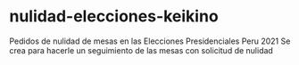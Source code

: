 # nulidad-elecciones-keikino
Pedidos de nulidad de mesas en las Elecciones Presidenciales Peru 2021
Se crea para hacerle un seguimiento de las mesas con solicitud de nulidad
